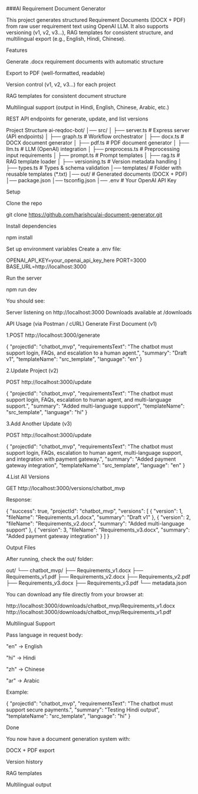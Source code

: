 ###AI Requirement Document Generator

This project generates structured Requirement Documents (DOCX + PDF) from raw user requirement text using OpenAI LLM.
It also supports versioning (v1, v2, v3...), RAG templates for consistent structure, and multilingual export (e.g., English, Hindi, Chinese).

Features

Generate .docx requirement documents with automatic structure

Export to PDF (well-formatted, readable)

Version control (v1, v2, v3...) for each project

RAG templates for consistent document structure

Multilingual support (output in Hindi, English, Chinese, Arabic, etc.)

REST API endpoints for generate, update, and list versions

Project Structure
ai-reqdoc-bot/
│── src/
│   ├── server.ts         # Express server (API endpoints)
│   ├── graph.ts          # Workflow orchestrator
│   ├── docx.ts           # DOCX document generator
│   ├── pdf.ts            # PDF document generator
│   ├── llm.ts            # LLM (OpenAI) integration
│   ├── preprocess.ts     # Preprocessing input requirements
│   ├── prompt.ts         # Prompt templates
│   ├── rag.ts            # RAG template loader
│   ├── versioning.ts     # Version metadata handling
│   ├── types.ts          # Types & schema validation
│── templates/            # Folder with reusable templates (*.txt)
│── out/                  # Generated documents (DOCX + PDF)
│── package.json
│── tsconfig.json
│── .env                  # Your OpenAI API Key

Setup

Clone the repo

git clone https://github.com/harishcu/ai-document-generator.git



Install dependencies

npm install


Set up environment variables
Create a .env file:

OPENAI_API_KEY=your_openai_api_key_here
PORT=3000
BASE_URL=http://localhost:3000



Run the server

npm run dev


You should see:

Server listening on http://localhost:3000
Downloads available at /downloads

API Usage (via Postman / cURL)
Generate First Document (v1)

1.POST http://localhost:3000/generate

{
  "projectId": "chatbot_mvp",
  "requirementsText": "The chatbot must support login, FAQs, and escalation to a human agent.",
  "summary": "Draft v1",
  "templateName": "src_template",
  "language": "en"
}

2.Update Project (v2)

POST http://localhost:3000/update

{
  "projectId": "chatbot_mvp",
  "requirementsText": "The chatbot must support login, FAQs, escalation to human agent, and multi-language support.",
  "summary": "Added multi-language support",
  "templateName": "src_template",
  "language": "hi"
}

3.Add Another Update (v3)

POST http://localhost:3000/update

{
  "projectId": "chatbot_mvp",
  "requirementsText": "The chatbot must support login, FAQs, escalation to human agent, multi-language support, and integration with payment gateway.",
  "summary": "Added payment gateway integration",
  "templateName": "src_template",
  "language": "en"
}

4.List All Versions

GET http://localhost:3000/versions/chatbot_mvp

Response:

{
  "success": true,
  "projectId": "chatbot_mvp",
  "versions": [
    { "version": 1, "fileName": "Requirements_v1.docx", "summary": "Draft v1" },
    { "version": 2, "fileName": "Requirements_v2.docx", "summary": "Added multi-language support" },
    { "version": 3, "fileName": "Requirements_v3.docx", "summary": "Added payment gateway integration" }
  ]
}

Output Files

After running, check the out/ folder:

out/
 └── chatbot_mvp/
      ├── Requirements_v1.docx
      ├── Requirements_v1.pdf
      ├── Requirements_v2.docx
      ├── Requirements_v2.pdf
      ├── Requirements_v3.docx
      ├── Requirements_v3.pdf
      └── metadata.json


You can download any file directly from your browser at:

http://localhost:3000/downloads/chatbot_mvp/Requirements_v1.docx
http://localhost:3000/downloads/chatbot_mvp/Requirements_v1.pdf

Multilingual Support

Pass language in request body:

"en" → English

"hi" → Hindi

"zh" → Chinese

"ar" → Arabic

Example:

{
  "projectId": "chatbot_mvp",
  "requirementsText": "The chatbot must support secure payments.",
  "summary": "Testing Hindi output",
  "templateName": "src_template",
  "language": "hi"
}

Done

You now have a document generation system with:

DOCX + PDF export

Version history

RAG templates

Multilingual output
